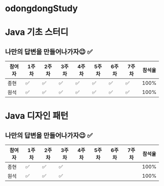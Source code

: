 # odongdongStudy

# Java 기초 스터디

## 나만의 답변을 만들어나가자😉 ✅

| 참여자 | 1주차 | 2주차 | 3주차 | 4주차 | 5주차 | 6주차 | 7주차 | 참석율 |
| --- | --- | --- | --- | --- | --- | --- | --- | --- |
| 종현 | ✅ | ✅ | ✅ | ✅ | ✅ | ✅ | ✅ | 100% |
| 원석 | ✅  | ✅ | ✅ | ✅ | ✅ | ✅ | ✅ | 100% |

# Java 디자인 패턴

## 나만의 답변을 만들어나가자😉 ✅

| 참여자 | 1주차 | 2주차 | 3주차 | 4주차 | 5주차 | 6주차 | 7주차 | 참석율 |
| --- | --- | --- | --- | --- | --- | --- | --- | --- |
| 종현 | ✅ | ✅ | ✅ |  |  |  |  | 100% |
| 원석 | ✅  | ✅ |✅ |  |  |  |  | 100% |
